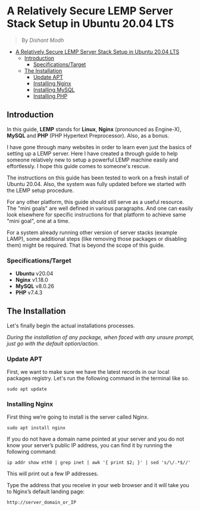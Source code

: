 # A Relatively Secure LEMP Server Stack Setup in Ubuntu 20.04 LTS

> By _Dishant Modh_

- [A Relatively Secure LEMP Server Stack Setup in Ubuntu 20.04 LTS](#a-relatively-secure-lemp-server-stack-setup-in-ubuntu-2004-lts)
	- [Introduction](#introduction)
		- [Specifications/Target](#specificationstarget)
	- [The Installation](#the-installation)
		- [Update APT](#update-apt)
		- [Installing Nginx](#installing-nginx)
		- [Installing MySQL](#installing-mysql)
		- [Installing PHP](#installing-php)
		
		
## Introduction

In this guide, **LEMP** stands for **Linux**, **Nginx** (pronounced as
Engine-X), **MySQL** and **PHP** (PHP Hypertext Preprocessor). Also, as a
bonus.

I have gone through many websites in order to learn even just the basics of
setting up a LEMP server. Here I have created a through guide to help someone 
relatively new to setup a powerful LEMP machine easily and effortlessly. 
I hope this guide comes to someone's rescue.

The instructions on this guide has been tested to work on a fresh install of
Ubuntu 20.04. Also, the system was fully updated before we started with the 
LEMP setup procedure.

For any other platform, this guide should still serve as a useful resource. The
"mini goals" are well defined in various paragraphs. And one can easily look
elsewhere for specific instructions for that platform to achieve same "mini
goal", one at a time.

For a system already running other version of server stacks (example LAMP),
some additional steps (like removing those packages or disabling them) might
be required. That is beyond the scope of this guide.

### Specifications/Target

* **Ubuntu**                v20.04
* **Nginx**                 v1.18.0
* **MySQL**                 v8.0.26
* **PHP**                   v7.4.3

## The Installation

Let's finally begin the actual installations processes.

_During the installation of any package, when faced with any unsure prompt,
just go with the default option/action._

### Update APT

First, we want to make sure we have the latest records in our local packages
registry. Let's run the following command in the terminal like so.

```shell
sudo apt update
```

### Installing Nginx

First thing we’re going to install is the server called Nginx.

```shell
sudo apt install nginx
```

If you do not have a domain name pointed at your server and you do not know your server’s public IP address, you can find it by running the following command:

```shell
ip addr show eth0 | grep inet | awk '{ print $2; }' | sed 's/\/.*$//'
```
This will print out a few IP addresses. 

Type the address that you receive in your web browser and it will take you to Nginx’s default landing page:

```shell
http://server_domain_or_IP
```
